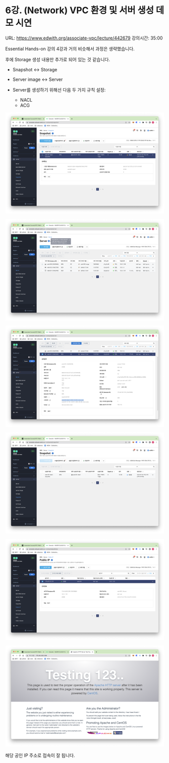 # 6강. (Network) VPC 환경 및 서버 생성 데모 시연

URL: https://www.edwith.org/associate-vpc/lecture/442679
강의시간: 35:00

Essential Hands-on 강의 4강과 거의 비슷해서 과정은 생략했습니다.

후에 Storage 생성 내용만 추가로 되어 있는 것 같습니다.

- Snapshot ↔ Storage
- Server image ↔ Server

- Server를 생성하기 위해선 다음 두 가지 규칙 설정:
    - NACL
    - ACG

![Untitled](6%E1%84%80%E1%85%A1%E1%86%BC%20(Network)%20VPC%20%E1%84%92%E1%85%AA%E1%86%AB%E1%84%80%E1%85%A7%E1%86%BC%20%E1%84%86%E1%85%B5%E1%86%BE%20%E1%84%89%E1%85%A5%E1%84%87%E1%85%A5%20%E1%84%89%E1%85%A2%E1%86%BC%E1%84%89%E1%85%A5%E1%86%BC%20%E1%84%83%E1%85%A6%E1%84%86%E1%85%A9%20%E1%84%89%E1%85%B5%E1%84%8B%205130901a70324dcfb5485374969e7f5d/Untitled.png)

![Untitled](6%E1%84%80%E1%85%A1%E1%86%BC%20(Network)%20VPC%20%E1%84%92%E1%85%AA%E1%86%AB%E1%84%80%E1%85%A7%E1%86%BC%20%E1%84%86%E1%85%B5%E1%86%BE%20%E1%84%89%E1%85%A5%E1%84%87%E1%85%A5%20%E1%84%89%E1%85%A2%E1%86%BC%E1%84%89%E1%85%A5%E1%86%BC%20%E1%84%83%E1%85%A6%E1%84%86%E1%85%A9%20%E1%84%89%E1%85%B5%E1%84%8B%205130901a70324dcfb5485374969e7f5d/Untitled%201.png)

![Untitled](6%E1%84%80%E1%85%A1%E1%86%BC%20(Network)%20VPC%20%E1%84%92%E1%85%AA%E1%86%AB%E1%84%80%E1%85%A7%E1%86%BC%20%E1%84%86%E1%85%B5%E1%86%BE%20%E1%84%89%E1%85%A5%E1%84%87%E1%85%A5%20%E1%84%89%E1%85%A2%E1%86%BC%E1%84%89%E1%85%A5%E1%86%BC%20%E1%84%83%E1%85%A6%E1%84%86%E1%85%A9%20%E1%84%89%E1%85%B5%E1%84%8B%205130901a70324dcfb5485374969e7f5d/Untitled%202.png)

![Untitled](6%E1%84%80%E1%85%A1%E1%86%BC%20(Network)%20VPC%20%E1%84%92%E1%85%AA%E1%86%AB%E1%84%80%E1%85%A7%E1%86%BC%20%E1%84%86%E1%85%B5%E1%86%BE%20%E1%84%89%E1%85%A5%E1%84%87%E1%85%A5%20%E1%84%89%E1%85%A2%E1%86%BC%E1%84%89%E1%85%A5%E1%86%BC%20%E1%84%83%E1%85%A6%E1%84%86%E1%85%A9%20%E1%84%89%E1%85%B5%E1%84%8B%205130901a70324dcfb5485374969e7f5d/Untitled%203.png)

![Untitled](6%E1%84%80%E1%85%A1%E1%86%BC%20(Network)%20VPC%20%E1%84%92%E1%85%AA%E1%86%AB%E1%84%80%E1%85%A7%E1%86%BC%20%E1%84%86%E1%85%B5%E1%86%BE%20%E1%84%89%E1%85%A5%E1%84%87%E1%85%A5%20%E1%84%89%E1%85%A2%E1%86%BC%E1%84%89%E1%85%A5%E1%86%BC%20%E1%84%83%E1%85%A6%E1%84%86%E1%85%A9%20%E1%84%89%E1%85%B5%E1%84%8B%205130901a70324dcfb5485374969e7f5d/Untitled%204.png)

![Untitled](6%E1%84%80%E1%85%A1%E1%86%BC%20(Network)%20VPC%20%E1%84%92%E1%85%AA%E1%86%AB%E1%84%80%E1%85%A7%E1%86%BC%20%E1%84%86%E1%85%B5%E1%86%BE%20%E1%84%89%E1%85%A5%E1%84%87%E1%85%A5%20%E1%84%89%E1%85%A2%E1%86%BC%E1%84%89%E1%85%A5%E1%86%BC%20%E1%84%83%E1%85%A6%E1%84%86%E1%85%A9%20%E1%84%89%E1%85%B5%E1%84%8B%205130901a70324dcfb5485374969e7f5d/Untitled%205.png)

해당 공인 IP 주소로 접속이 잘 됩니다.